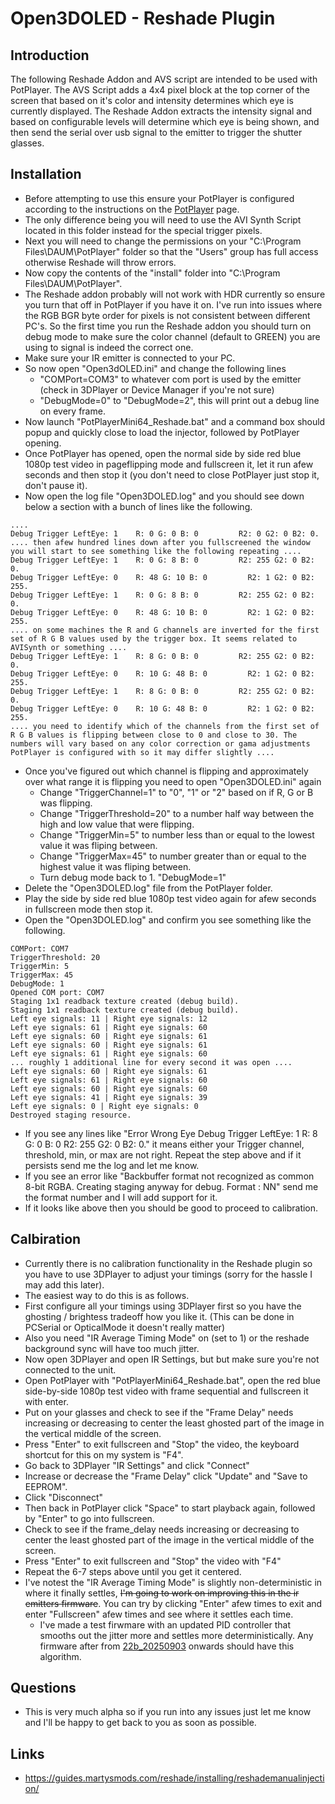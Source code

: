 # Open3DOLED - Reshade Plugin

## Introduction
The following Reshade Addon and AVS script are intended to be used with PotPlayer.
The AVS Script adds a 4x4 pixel block at the top corner of the screen that based on it's color and intensity determines which eye is currently displayed.
The Reshade Addon extracts the intensity signal and based on configurable levels will determine which eye is being shown, and then send the serial over usb signal to the emitter to trigger the shutter glasses.


## Installation
* Before attempting to use this ensure your PotPlayer is configured according to the instructions on the [PotPlayer](../PotPlayer/README.md) page. 
* The only difference being you will need to use the AVI Synth Script located in this folder instead for the special trigger pixels.
* Next you will need to change the permissions on your "C:\Program Files\DAUM\PotPlayer" folder so that the "Users" group has full access otherwise Reshade will throw errors.
* Now copy the contents of the "install" folder into "C:\Program Files\DAUM\PotPlayer".
* The Reshade addon probably will not work with HDR currently so ensure you turn that off in PotPlayer if you have it on. I've run into issues where the RGB BGR byte order for pixels is not consistent between different PC's. So the first time you run the Reshade addon you should turn on debug mode to make sure the color channel (default to GREEN) you are using to signal is indeed the correct one.
* Make sure your IR emitter is connected to your PC.
* So now open "Open3dOLED.ini" and change the following lines
  * "COMPort=COM3" to whatever com port is used by the emitter (check in 3DPlayer or Device Manager if you're not sure)
  * "DebugMode=0" to "DebugMode=2", this will print out a debug line on every frame. 
* Now launch "PotPlayerMini64_Reshade.bat" and a command box should popup and quickly close to load the injector, followed by PotPlayer opening.
* Once PotPlayer has opened, open the normal side by side red blue 1080p test video in pageflipping mode and fullscreen it, let it run afew seconds and then stop it (you don't need to close PotPlayer just stop it, don't pause it).
* Now open the log file "Open3DOLED.log" and you should see down below a section with a bunch of lines like the following.
```
....
Debug Trigger LeftEye: 1    R: 0 G: 0 B: 0         R2: 0 G2: 0 B2: 0.
.... then afew hundred lines down after you fullscreened the window you will start to see something like the following repeating ....
Debug Trigger LeftEye: 1    R: 0 G: 8 B: 0         R2: 255 G2: 0 B2: 0.
Debug Trigger LeftEye: 0    R: 48 G: 10 B: 0         R2: 1 G2: 0 B2: 255.
Debug Trigger LeftEye: 1    R: 0 G: 8 B: 0         R2: 255 G2: 0 B2: 0.
Debug Trigger LeftEye: 0    R: 48 G: 10 B: 0         R2: 1 G2: 0 B2: 255.
.... on some machines the R and G channels are inverted for the first set of R G B values used by the trigger box. It seems related to AVISynth or something ....
Debug Trigger LeftEye: 1    R: 8 G: 0 B: 0         R2: 255 G2: 0 B2: 0.
Debug Trigger LeftEye: 0    R: 10 G: 48 B: 0         R2: 1 G2: 0 B2: 255.
Debug Trigger LeftEye: 1    R: 8 G: 0 B: 0         R2: 255 G2: 0 B2: 0.
Debug Trigger LeftEye: 0    R: 10 G: 48 B: 0         R2: 1 G2: 0 B2: 255.
.... you need to identify which of the channels from the first set of R G B values is flipping between close to 0 and close to 30. The numbers will vary based on any color correction or gama adjustments PotPlayer is configured with so it may differ slightly ....
```
* Once you've figured out which channel is flipping and approximately over what range it is flipping you need to open "Open3DOLED.ini" again
  * Change "TriggerChannel=1" to "0", "1" or "2" based on if R, G or B was flipping.
  * Change "TriggerThreshold=20" to a number half way between the high and low value that were flipping.
  * Change "TriggerMin=5" to number less than or equal to the lowest value it was fliping between.
  * Change "TriggerMax=45" to number greater than or equal to the highest value it was fliping between.
  * Turn debug mode back to 1. "DebugMode=1"
* Delete the "Open3DOLED.log" file from the PotPlayer folder.
* Play the side by side red blue 1080p test video again for afew seconds in fullscreen mode then stop it.
* Open the "Open3DOLED.log" and confirm you see something like the following.
```
COMPort: COM7
TriggerThreshold: 20
TriggerMin: 5
TriggerMax: 45
DebugMode: 1
Opened COM port: COM7
Staging 1x1 readback texture created (debug build).
Staging 1x1 readback texture created (debug build).
Left eye signals: 11 | Right eye signals: 12
Left eye signals: 61 | Right eye signals: 60
Left eye signals: 60 | Right eye signals: 61
Left eye signals: 60 | Right eye signals: 61
Left eye signals: 61 | Right eye signals: 60
... roughly 1 additional line for every second it was open ....
Left eye signals: 60 | Right eye signals: 61
Left eye signals: 61 | Right eye signals: 60
Left eye signals: 60 | Right eye signals: 60
Left eye signals: 41 | Right eye signals: 39
Left eye signals: 0 | Right eye signals: 0
Destroyed staging resource.
```
* If you see any lines like "Error Wrong Eye Debug Trigger LeftEye: 1    R: 8 G: 0 B: 0         R2: 255 G2: 0 B2: 0." it means either your Trigger channel, threshold, min, or max are not right. Repeat the step above and if it persists send me the log and let me know.
* If you see an error like "Backbuffer format not recognized as common 8-bit RGBA. Creating staging anyway for debug. Format : NN" send me the format number and I will add support for it.
* If it looks like above then you should be good to proceed to calibration.


## Calbiration
* Currently there is no calibration functionality in the Reshade plugin so you have to use 3DPlayer to adjust your timings (sorry for the hassle I may add this later).
* The easiest way to do this is as follows.
* First configure all your timings using 3DPlayer first so you have the ghosting / brightess tradeoff how you like it. (This can be done in PCSerial or OpticalMode it doesn't really matter)
* Also you need "IR Average Timing Mode" on (set to 1) or the reshade background sync will have too much jitter.
* Now open 3DPlayer and open IR Settings, but but make sure you're not connected to the unit.
* Open PotPlayer with "PotPlayerMini64_Reshade.bat", open the red blue side-by-side 1080p test video with frame sequential and fullscreen it with enter.
* Put on your glasses and check to see if the "Frame Delay" needs increasing or decreasing to center the least ghosted part of the image in the vertical middle of the screen.
* Press "Enter" to exit fullscreen and "Stop" the video, the keyboard shortcut for this on my system is "F4".
* Go back to 3DPlayer "IR Settings" and click "Connect"
* Increase or decrease the "Frame Delay" click "Update" and "Save to EEPROM".
* Click "Disconnect"
* Then back in PotPlayer click "Space" to start playback again, followed by "Enter" to go into fullscreen.
* Check to see if the frame_delay needs increasing or decreasing to center the least ghosted part of the image in the vertical middle of the screen.
* Press "Enter" to exit fullscreen and "Stop" the video with "F4"
* Repeat the 6-7 steps above until you get it centered.
* I've notest the "IR Average Timing Mode" is slightly non-deterministic in where it finally settles, ~~I'm going to work on improving this in the ir emitters firmware~~. You can try by clicking "Enter" afew times to exit and enter "Fullscreen" afew times and see where it settles each time.
  * I've made a test firwmare with an updated PID controller that smooths out the jitter more and settles more deterministically. Any firmware after from [22b_20250903](../3DPlayer/firmwares/firmware_v22b_20250903.hex) onwards should have this algorithm.


## Questions
* This is very much alpha so if you run into any issues just let me know and I'll be happy to get back to you as soon as possible.

## Links
* https://guides.martysmods.com/reshade/installing/reshademanualinjection/
